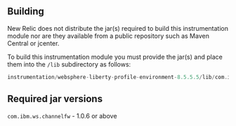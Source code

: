 ## Building

New Relic does not distribute the jar(s) required to build this instrumentation module nor are they available from a public repository such as Maven Central or jcenter.

To build this instrumentation module you must provide the jar(s) and place them into the `/lib` subdirectory as follows:

```groovy
instrumentation/websphere-liberty-profile-environment-8.5.5.5/lib/com.ibm.ws.channelfw_1.0.6.jar
```

## Required jar versions 
`com.ibm.ws.channelfw` - 1.0.6 or above
